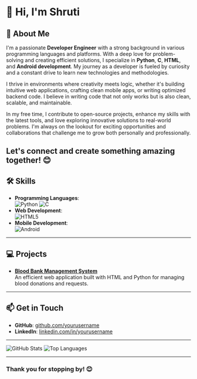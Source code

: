 # 👋 Hi, I'm Shruti



## 🚀 About Me

I'm a passionate **Developer Engineer** with a strong background in various programming languages and platforms. With a deep love for problem-solving and creating efficient solutions, I specialize in **Python**, **C**, **HTML**, and **Android development**. My journey as a developer is fueled by curiosity and a constant drive to learn new technologies and methodologies.

I thrive in environments where creativity meets logic, whether it's building intuitive web applications, crafting clean mobile apps, or writing optimized backend code. I believe in writing code that not only works but is also clean, scalable, and maintainable.

In my free time, I contribute to open-source projects, enhance my skills with the latest tools, and love exploring innovative solutions to real-world problems. I'm always on the lookout for exciting opportunities and collaborations that challenge me to grow both personally and professionally.

Let's connect and create something amazing together! 😊
---

## 🛠️ Skills

- **Programming Languages**:  
  ![Python](https://img.shields.io/badge/-Python-3776AB?style=flat-square&logo=python&logoColor=white) 
  ![C](https://img.shields.io/badge/-C-00599C?style=flat-square&logo=c&logoColor=white)  
- **Web Development**:  
  ![HTML5](https://img.shields.io/badge/-HTML5-E34F26?style=flat-square&logo=html5&logoColor=white)
- **Mobile Development**:  
  ![Android](https://img.shields.io/badge/-Android-3DDC84?style=flat-square&logo=android&logoColor=white)  

---

## 💻 Projects

- **[Blood Bank Management System](https://github.com/yourusername/blood-bank-management)**  
  An efficient web application built with HTML and Python for managing blood donations and requests.

---

## 📫 Get in Touch

- **GitHub**: [github.com/yourusername](https://github.com/shruti)  
- **LinkedIn**: [linkedin.com/in/yourusername](https://www.linkedin.com/in/shruti)  

---

![GitHub Stats](https://github-readme-stats.vercel.app/api?username=yourusername&show_icons=true&theme=radical)
![Top Languages](https://github-readme-stats.vercel.app/api/top-langs/?username=yourusername&layout=compact&theme=radical)

---

### Thank you for stopping by! 😊

<!---
Shrutis127/Shrutis127 is a ✨ special ✨ repository because its `README.md` (this file) appears on your GitHub profile.
You can click the Preview link to take a look at your changes.
--->
